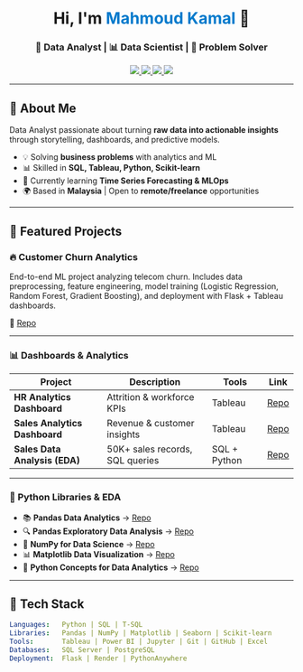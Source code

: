 <!-- Banner -->
<h1 align="center">Hi, I'm <span style="color:#007ACC;">Mahmoud Kamal</span> 👋</h1>
<h3 align="center">🚀 Data Analyst | 📊 Data Scientist | 🧠 Problem Solver</h3>

<p align="center">
  <a href="https://www.linkedin.com/in/mahmoud-kamal-14208136b/">
    <img src="https://img.shields.io/badge/LinkedIn-0077B5?style=for-the-badge&logo=linkedin&logoColor=white" />
  </a>
  <a href="mailto:mahmoudkamal20518@gmail.com">
    <img src="https://img.shields.io/badge/Gmail-D14836?style=for-the-badge&logo=gmail&logoColor=white" />
  </a>
  <a href="https://github.com/OverStarData">
    <img src="https://img.shields.io/badge/GitHub-000000?style=for-the-badge&logo=github&logoColor=white" />
  </a>
  <a href="https://drive.google.com/your-resume-link">
    <img src="https://img.shields.io/badge/Resume-34A853?style=for-the-badge&logo=readthedocs&logoColor=white" />
  </a>
</p>

---

## 🧠 About Me  

Data Analyst passionate about turning **raw data into actionable insights** through storytelling, dashboards, and predictive models.  

- 💡 Solving **business problems** with analytics and ML  
- 📊 Skilled in **SQL, Tableau, Python, Scikit-learn**  
- 🎯 Currently learning **Time Series Forecasting & MLOps**  
- 🌍 Based in **Malaysia** | Open to **remote/freelance** opportunities  

---

## 🚀 Featured Projects  

### 🔥 **Customer Churn Analytics**  
End-to-end ML project analyzing telecom churn. Includes data preprocessing, feature engineering, model training (Logistic Regression, Random Forest, Gradient Boosting), and deployment with Flask + Tableau dashboards.  

🔗 [Repo](https://github.com/OverStarData/customer-churn-analytics)  

---

### 📊 Dashboards & Analytics  

| Project | Description | Tools | Link |
|---------|-------------|-------|------|
| **HR Analytics Dashboard** | Attrition & workforce KPIs | Tableau | [Repo](https://github.com/OverStarData/HR-Analytics-Dashboard-Tableau) |
| **Sales Analytics Dashboard** | Revenue & customer insights | Tableau | [Repo](https://github.com/OverStarData/Sales-Analytics-Dashboard-Tableau) |
| **Sales Data Analysis (EDA)** | 50K+ sales records, SQL queries | SQL + Python | [Repo](https://github.com/OverStarData/exploratory-data-analytic-sales-sql) |

---

### 🐍 Python Libraries & EDA  

- 📚 **Pandas Data Analytics** → [Repo](https://github.com/OverStarData/pandas-data-analytics)  
- 🔍 **Pandas Exploratory Data Analysis** → [Repo](https://github.com/OverStarData/Pandas-Exploratory-Data-Analysis)  
- 🔢 **NumPy for Data Science** → [Repo](https://github.com/OverStarData/numpy-data-science)  
- 📊 **Matplotlib Data Visualization** → [Repo](https://github.com/OverStarData/Matplotlib-Data-Visualization)  
- 🐍 **Python Concepts for Data Analytics** → [Repo](https://github.com/OverStarData/python-concepts-for-data-analytics)  

---

## 🧰 Tech Stack  

```yaml
Languages:   Python | SQL | T-SQL
Libraries:   Pandas | NumPy | Matplotlib | Seaborn | Scikit-learn
Tools:       Tableau | Power BI | Jupyter | Git | GitHub | Excel
Databases:   SQL Server | PostgreSQL
Deployment:  Flask | Render | PythonAnywhere
```
